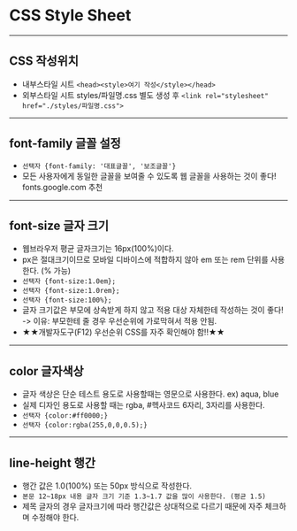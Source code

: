 # CSS Style Sheet
----
## CSS 작성위치
* 내부스타일 시트  `<head><style>여기 작성</style></head>`
* 외부스타일 시트 styles/파일명.css 별도 생성 후
    `<link rel="stylesheet" href="./styles/파일명.css">`
----
## font-family 글꼴 설정
* `선택자 {font-family: '대표글꼴', '보조글꼴'}`
* 모든 사용자에게 동일한 글꼴을 보여줄 수 있도록 웹 글꼴을 사용하는 것이 좋다! fonts.google.com 추천
----
## font-size 글자 크기
* 웹브라우저 평균 글자크기는 16px(100%)이다.
* px은 절대크기이므로 모바일 디바이스에 적합하지 않아 em 또는 rem 단위를 사용한다. (% 가능)
* `선택자 {font-size:1.0em};`
* `선택자 {font-size:1.0rem};`
* `선택자 {font-size:100%};`
* 글자 크기값은 부모에 상속받게 하지 않고 적용 대상 자체한테 작성하는 것이 좋다!
-> 이유: 부모한테 줄 경우 우선순위에 가로막혀서 적용 안됨.
* ★★개발자도구(F12) 우선순위 CSS를 자주 확인해야 함!!★★
----
## color 글자색상
* 글자 색상은 단순 테스트 용도로 사용할때는 영문으로 사용한다. ex) aqua, blue
* 실제 디자인 용도로 사용할 때는 rgba, #헥사코드 6자리, 3자리를 사용한다.
* `선택자 {color:#ff0000;}`
* `선택자 {color:rgba(255,0,0,0.5);}`
----
## line-height 행간
* 행간 값은 1.0(100%) 또는 50px 방식으로 작성한다.
* `본문 12~18px 내용 글자 크기 기준 1.3~1.7 값을 많이 사용한다. (평균 1.5)`
* 제목 글자의 경우 글자크기에 따라 행간값은 상대적으로 다르기 때문에 자주 체크하며 수정해야 한다.